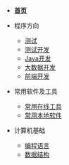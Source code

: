 * [**首页**](README.md)
  
* 程序方向

  * [测试](devdir/test.md)
  * [测试开发](devdir/testdev.md)
  * [Java开发](devdir/javadev.md)
  * [大数据开发](devdir/bigdata.md)
  * [前端开发](devdir/frontend.md)

* 常用软件及工具

  * [常用在线工具](softandtools/onlinetools.md)
  * [常用本地软件](softandtools/localtools.md)
  
* 计算机基础

  * [编程语言](csknow/language.md)
  * [数据结构](csknow/datastructure.md)
